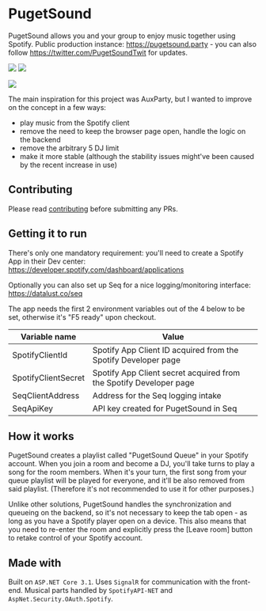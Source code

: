 # PugetSound

PugetSound allows you and your group to enjoy music together using Spotify. Public production instance: https://pugetsound.party - you can also follow https://twitter.com/PugetSoundTwit for updates.

![](https://img.shields.io/badge/platform-any-green.svg?longCache=true&style=flat-square) ![](https://img.shields.io/badge/license-MIT-blue.svg?longCache=true&style=flat-square)

![](screenshot.png)

The main inspiration for this project was AuxParty, but I wanted to improve on the concept in a few ways:

- play music from the Spotify client
- remove the need to keep the browser page open, handle the logic on the backend
- remove the arbitrary 5 DJ limit
- make it more stable (although the stability issues might've been caused by the recent increase in use)

## Contributing

Please read [contributing](https://github.com/tomzorz/PugetSound/blob/master/CONTRIBUTING.md) before submitting any PRs.

## Getting it to run

There's only one mandatory requirement: you'll need to create a Spotify App in their Dev center: https://developer.spotify.com/dashboard/applications

Optionally you can also set up Seq for a nice logging/monitoring interface: https://datalust.co/seq

The app needs the first 2 environment variables out of the 4 below to be set, otherwise it's "F5 ready" upon checkout. 

| Variable name       | Value                                                              |
|---------------------|--------------------------------------------------------------------|
| SpotifyClientId     | Spotify App Client ID acquired from the Spotify Developer page     |
| SpotifyClientSecret | Spotify App Client secret acquired from the Spotify Developer page |
| SeqClientAddress    | Address for the Seq logging intake                                 |
| SeqApiKey           | API key created for PugetSound in Seq                              |

## How it works

PugetSound creates a playlist called "PugetSound Queue" in your Spotify account. When you join a room and become a DJ, you'll take turns to play a song for the room members. When it's your turn, the first song from your queue playlist will be played for everyone, and it'll be also removed from said playlist. (Therefore it's not recommended to use it for other purposes.)

Unlike other solutions, PugetSound handles the synchronization and queueing on the backend, so it's not necessary to keep the tab open - as long as you have a Spotify player open on a device. This also means that you need to re-enter the room and explicitly press the [Leave room] button to retake control of your Spotify account.

## Made with

Built on `ASP.NET Core 3.1`. Uses `SignalR` for communication with the front-end. Musical parts handled by `SpotifyAPI-NET` and `AspNet.Security.OAuth.Spotify`.